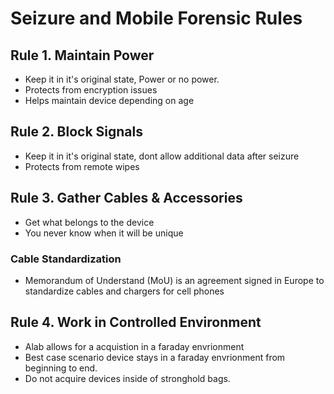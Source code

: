 # Seizure and Mobile Forensic Rules

## Rule 1. Maintain Power
- Keep it in it's original state, Power or no power.
- Protects from encryption issues
- Helps maintain device depending on age

## Rule 2. Block Signals
- Keep it in it's original state, dont allow additional data after seizure
- Protects from remote wipes

## Rule 3. Gather Cables & Accessories
- Get what belongs to the device
- You never know when it will be unique

### Cable Standardization
- Memorandum of Understand (MoU) is an agreement signed in Europe to standardize cables and chargers for cell phones

## Rule 4. Work in Controlled Environment
- Alab allows for a acquistion in a faraday envrionment
- Best case scenario device stays in a faraday envrionment from beginning to end.
- Do not acquire devices inside of stronghold bags.